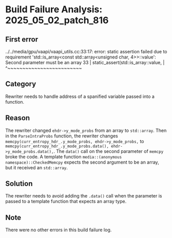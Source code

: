 # Build Failure Analysis: 2025_05_02_patch_816

## First error

../../media/gpu/vaapi/vaapi_utils.cc:33:17: error: static assertion failed due to requirement 'std::is_array<const std::array<unsigned char, 4>>::value': Second parameter must be an array
   33 |   static_assert(std::is_array<From>::value,
      |                 ^~~~~~~~~~~~~~~~~~~~~~~~~~

## Category
Rewriter needs to handle address of a spanified variable passed into a function.

## Reason
The rewriter changed `ehdr->y_mode_probs` from an array to `std::array`. Then in the `ParseIntraProbs` function, the rewriter changes `memcpy(curr_entropy_hdr_.y_mode_probs, ehdr->y_mode_probs,` to `memcpy(curr_entropy_hdr_.y_mode_probs.data(), ehdr->y_mode_probs.data(),`. The `data()` call on the second parameter of `memcpy` broke the code. A template function `media::(anonymous namespace)::CheckedMemcpy` expects the second argument to be an array, but it received an `std::array`.

## Solution
The rewriter needs to avoid adding the `.data()` call when the parameter is passed to a template function that expects an array type.

## Note
There were no other errors in this build failure log.